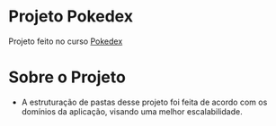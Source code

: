 # Projeto Pokedex

Projeto feito no curso [Pokedex](https://www.youtube.com/watch?v=XQeTkEIKPiA)

# Sobre o Projeto

 - A estruturação de pastas desse projeto foi feita de acordo com os domínios da aplicação, visando uma melhor escalabilidade.
